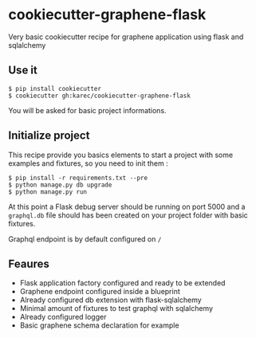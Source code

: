 # cookiecutter-graphene-flask

Very basic cookiecutter recipe for graphene application using flask and sqlalchemy

## Use it

```
$ pip install cookiecutter
$ cookiecutter gh:karec/cookiecutter-graphene-flask
```

You will be asked for basic project informations.

## Initialize project

This recipe provide you basics elements to start a project with some examples and fixtures, so you need to init them :

```
$ pip install -r requirements.txt --pre
$ python manage.py db upgrade
$ python manage.py run
```

At this point a Flask debug server should be running on port 5000 and a `graphql.db` file should has been created on your project folder with basic fixtures.

Graphql endpoint is by default configured on `/`

## Feaures

* Flask application factory configured and ready to be extended
* Graphene endpoint configured inside a blueprint
* Already configured db extension with flask-sqlalchemy
* Minimal amount of fixtures to test graphql with sqlalchemy
* Already configured logger
* Basic graphene schema declaration for example
